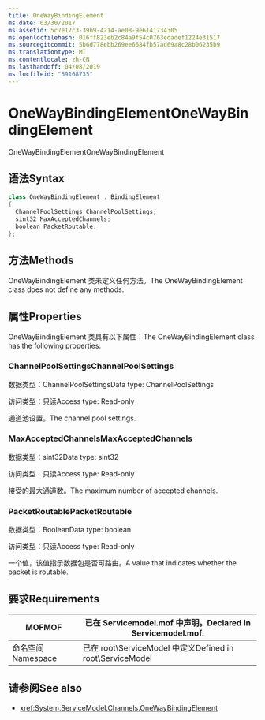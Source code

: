 ```yaml
---
title: OneWayBindingElement
ms.date: 03/30/2017
ms.assetid: 5c7e17c3-39b9-4214-ae08-9e6141734305
ms.openlocfilehash: 016ff823eb2c84a9f54c0763edadef1224e31517
ms.sourcegitcommit: 5b6d778ebb269ee6684fb57ad69a8c28b06235b9
ms.translationtype: MT
ms.contentlocale: zh-CN
ms.lasthandoff: 04/08/2019
ms.locfileid: "59168735"
---
```

# <a name="onewaybindingelement"></a><span data-ttu-id="b9e87-102">OneWayBindingElement</span><span class="sxs-lookup"><span data-stu-id="b9e87-102">OneWayBindingElement</span></span>
<span data-ttu-id="b9e87-103">OneWayBindingElement</span><span class="sxs-lookup"><span data-stu-id="b9e87-103">OneWayBindingElement</span></span>  
  
## <a name="syntax"></a><span data-ttu-id="b9e87-104">语法</span><span class="sxs-lookup"><span data-stu-id="b9e87-104">Syntax</span></span>  
  
```csharp
class OneWayBindingElement : BindingElement  
{  
  ChannelPoolSettings ChannelPoolSettings;  
  sint32 MaxAcceptedChannels;  
  boolean PacketRoutable;  
};  
```  
  
## <a name="methods"></a><span data-ttu-id="b9e87-105">方法</span><span class="sxs-lookup"><span data-stu-id="b9e87-105">Methods</span></span>  
 <span data-ttu-id="b9e87-106">OneWayBindingElement 类未定义任何方法。</span><span class="sxs-lookup"><span data-stu-id="b9e87-106">The OneWayBindingElement class does not define any methods.</span></span>  
  
## <a name="properties"></a><span data-ttu-id="b9e87-107">属性</span><span class="sxs-lookup"><span data-stu-id="b9e87-107">Properties</span></span>  
 <span data-ttu-id="b9e87-108">OneWayBindingElement 类具有以下属性：</span><span class="sxs-lookup"><span data-stu-id="b9e87-108">The OneWayBindingElement class has the following properties:</span></span>  
  
### <a name="channelpoolsettings"></a><span data-ttu-id="b9e87-109">ChannelPoolSettings</span><span class="sxs-lookup"><span data-stu-id="b9e87-109">ChannelPoolSettings</span></span>  
 <span data-ttu-id="b9e87-110">数据类型：ChannelPoolSettings</span><span class="sxs-lookup"><span data-stu-id="b9e87-110">Data type: ChannelPoolSettings</span></span>  
  
 <span data-ttu-id="b9e87-111">访问类型：只读</span><span class="sxs-lookup"><span data-stu-id="b9e87-111">Access type: Read-only</span></span>  
  
 <span data-ttu-id="b9e87-112">通道池设置。</span><span class="sxs-lookup"><span data-stu-id="b9e87-112">The channel pool settings.</span></span>  
  
### <a name="maxacceptedchannels"></a><span data-ttu-id="b9e87-113">MaxAcceptedChannels</span><span class="sxs-lookup"><span data-stu-id="b9e87-113">MaxAcceptedChannels</span></span>  
 <span data-ttu-id="b9e87-114">数据类型：sint32</span><span class="sxs-lookup"><span data-stu-id="b9e87-114">Data type: sint32</span></span>  
  
 <span data-ttu-id="b9e87-115">访问类型：只读</span><span class="sxs-lookup"><span data-stu-id="b9e87-115">Access type: Read-only</span></span>  
  
 <span data-ttu-id="b9e87-116">接受的最大通道数。</span><span class="sxs-lookup"><span data-stu-id="b9e87-116">The maximum number of accepted channels.</span></span>  
  
### <a name="packetroutable"></a><span data-ttu-id="b9e87-117">PacketRoutable</span><span class="sxs-lookup"><span data-stu-id="b9e87-117">PacketRoutable</span></span>  
 <span data-ttu-id="b9e87-118">数据类型：Boolean</span><span class="sxs-lookup"><span data-stu-id="b9e87-118">Data type: boolean</span></span>  
  
 <span data-ttu-id="b9e87-119">访问类型：只读</span><span class="sxs-lookup"><span data-stu-id="b9e87-119">Access type: Read-only</span></span>  
  
 <span data-ttu-id="b9e87-120">一个值，该值指示数据包是否可路由。</span><span class="sxs-lookup"><span data-stu-id="b9e87-120">A value that indicates whether the packet is routable.</span></span>  
  
## <a name="requirements"></a><span data-ttu-id="b9e87-121">要求</span><span class="sxs-lookup"><span data-stu-id="b9e87-121">Requirements</span></span>  
  
|<span data-ttu-id="b9e87-122">MOF</span><span class="sxs-lookup"><span data-stu-id="b9e87-122">MOF</span></span>|<span data-ttu-id="b9e87-123">已在 Servicemodel.mof 中声明。</span><span class="sxs-lookup"><span data-stu-id="b9e87-123">Declared in Servicemodel.mof.</span></span>|  
|---------|-----------------------------------|  
|<span data-ttu-id="b9e87-124">命名空间</span><span class="sxs-lookup"><span data-stu-id="b9e87-124">Namespace</span></span>|<span data-ttu-id="b9e87-125">已在 root\ServiceModel 中定义</span><span class="sxs-lookup"><span data-stu-id="b9e87-125">Defined in root\ServiceModel</span></span>|  
  
## <a name="see-also"></a><span data-ttu-id="b9e87-126">请参阅</span><span class="sxs-lookup"><span data-stu-id="b9e87-126">See also</span></span>

- <xref:System.ServiceModel.Channels.OneWayBindingElement>
